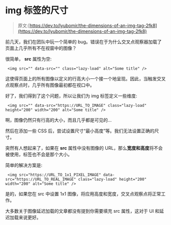 # img 标签的尺寸

> 原文:[https://dev.to/lyubomir/the-dimensions-of-an-img-tag-2fk8](https://dev.to/lyubomir/the-dimensions-of-an-img-tag-2fk8)

前几天，我们在团队中玩一个简单的 bug。错误在于为什么交叉点观察器加载了页面上几乎所有不在视窗中的图像？

很简单， **src** 属性为空:

```
 <img src="" data-src="" class="lazy-load" alt="Some title" /> 
```

这使得页面上的所有图像以定义的行高大小一个接一个地呈现。因此，当触发交叉点观察点时，几乎所有图像最初都在视口中。

好了，我们得到了这个问题，所以让我们为 img 标签定义一些维度:

```
 <img src="" data-src="https://URL_TO_IMAGE" class="lazy-load" height="200" width="200" alt="Some title" /> 
```

啊，图像仍然只有行高的大小，而且几乎都是可见的...

然后在添加一些 CSS 后，尝试设置尺寸“最小高度”等。我们无法设置正确的尺寸。

突然有人想起来了，如果在 **src** 属性中没有图像的 URL，那么**宽度和高度**将不会被使用，标签也不会是那个大小。

简单的解决方案是:

```
 <img src="https://URL_TO_1x1_PIXEL_IMAGE" data-src="https://URL_TO_REAL_IMAGE" class="lazy-load" height="200" width="200" alt="Some title" /> 
```

是的，如果您在 src 中设置 1x1 图像，将应用高度和宽度，交叉点观察点将正常工作。

大多数关于图像延迟加载的文章都没有提到你需要填充 src 属性，这对于 UI 和延迟加载来说更好。